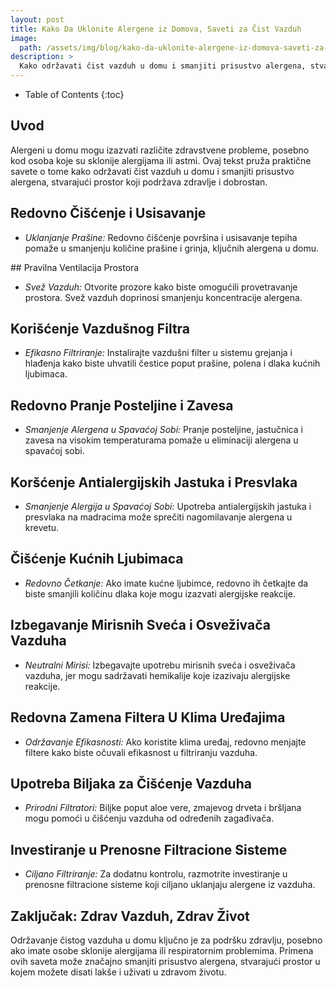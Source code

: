 ```yaml
---
layout: post
title: Kako Da Uklonite Alergene iz Domova, Saveti za Čist Vazduh
image: 
  path: /assets/img/blog/kako-da-uklonite-alergene-iz-domova-saveti-za-cist-vazduh_dubinsko_pranje_ba.jpg
description: >
  Kako održavati čist vazduh u domu i smanjiti prisustvo alergena, stvarajući prostor koji podržava zdravlje i dobrostan.
---
```



- Table of Contents
{:toc}


## Uvod

Alergeni u domu mogu izazvati različite zdravstvene probleme, posebno kod osoba koje su sklonije alergijama ili astmi. Ovaj tekst pruža praktične savete o tome kako održavati čist vazduh u domu i smanjiti prisustvo alergena, stvarajući prostor koji podržava zdravlje i dobrostan.


## Redovno Čišćenje i Usisavanje

  - *Uklanjanje Prašine:* Redovno čišćenje površina i usisavanje tepiha pomaže u smanjenju količine prašine i grinja, ključnih alergena u domu.


## Pravilna Ventilacija Prostora

  - *Svež Vazduh:* Otvorite prozore kako biste omogućili provetravanje prostora. Svež vazduh doprinosi smanjenju koncentracije alergena.


## Korišćenje Vazdušnog Filtra

  - *Efikasno Filtriranje:* Instalirajte vazdušni filter u sistemu grejanja i hlađenja kako biste uhvatili čestice poput prašine, polena i dlaka kućnih ljubimaca.


## Redovno Pranje Posteljine i Zavesa

  - *Smanjenje Alergena u Spavaćoj Sobi:* Pranje posteljine, jastučnica i zavesa na visokim temperaturama pomaže u eliminaciji alergena u spavaćoj sobi.


## Koršćenje Antialergijskih Jastuka i Presvlaka

  - *Smanjenje Alergija u Spavaćoj Sobi:* Upotreba antialergijskih jastuka i presvlaka na madracima može sprečiti nagomilavanje alergena u krevetu.


## Čišćenje Kućnih Ljubimaca

  - *Redovno Četkanje:* Ako imate kućne ljubimce, redovno ih četkajte da biste smanjili količinu dlaka koje mogu izazvati alergijske reakcije.


## Izbegavanje Mirisnih Sveća i Osveživača Vazduha

  - *Neutralni Mirisi:* Izbegavajte upotrebu mirisnih sveća i osveživača vazduha, jer mogu sadržavati hemikalije koje izazivaju alergijske reakcije.


## Redovna Zamena Filtera U Klima Uređajima

  - *Održavanje Efikasnosti:* Ako koristite klima uređaj, redovno menjajte filtere kako biste očuvali efikasnost u filtriranju vazduha.


## Upotreba Biljaka za Čišćenje Vazduha

  - *Prirodni Filtratori:* Biljke poput aloe vere, zmajevog drveta i bršljana mogu pomoći u čišćenju vazduha od određenih zagađivača.


## Investiranje u Prenosne Filtracione Sisteme

  - *Ciljano Filtriranje:* Za dodatnu kontrolu, razmotrite investiranje u prenosne filtracione sisteme koji ciljano uklanjaju alergene iz vazduha.

## Zaključak: Zdrav Vazduh, Zdrav Život

Održavanje čistog vazduha u domu ključno je za podršku zdravlju, posebno ako imate osobe sklonije alergijama ili respiratornim problemima. Primena ovih saveta može značajno smanjiti prisustvo alergena, stvarajući prostor u kojem možete disati lakše i uživati u zdravom životu.